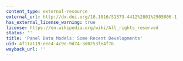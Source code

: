 ```yaml
---
content_type: external-resource
external_url: http://dx.doi.org/10.1016/S1573-4412%2801%2905006-1
has_external_license_warning: true
license: https://en.wikipedia.org/wiki/All_rights_reserved
status: ''
title: 'Panel Data Models: Some Recent Developments'
uid: 4f11a119-eee4-4c9e-9d74-3d0253fe4f76
wayback_url: ''
---
```

